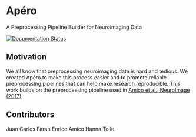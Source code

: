 # Apéro

A Preprocessing Pipeline Builder for Neuroimaging Data

[![Documentation Status](https://readthedocs.org/projects/apero/badge/?version=latest)](https://apero.readthedocs.io/en/latest/?badge=latest)


## Motivation 

We all know that preprocessing neuroimaging data is hard and tedious. We created
Apéro to make this process easier and to promote reliable preprocessing pipelines
that can help make research reproducible. This work builds on the preprocessing
pipeline used in [Amico et al., NeuroImage (2017)](https://doi.org/10.1016/j.neuroimage.2017.01.020).

## Contributors

Juan Carlos Farah
Enrico Amico
Hanna Tolle

